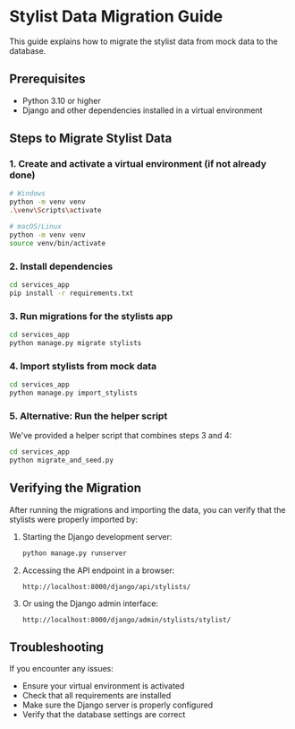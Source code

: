 # Stylist Data Migration Guide

This guide explains how to migrate the stylist data from mock data to the database.

## Prerequisites

- Python 3.10 or higher
- Django and other dependencies installed in a virtual environment

## Steps to Migrate Stylist Data

### 1. Create and activate a virtual environment (if not already done)

```bash
# Windows
python -m venv venv
.\venv\Scripts\activate

# macOS/Linux
python -m venv venv
source venv/bin/activate
```

### 2. Install dependencies

```bash
cd services_app
pip install -r requirements.txt
```

### 3. Run migrations for the stylists app

```bash
cd services_app
python manage.py migrate stylists
```

### 4. Import stylists from mock data

```bash
cd services_app
python manage.py import_stylists
```

### 5. Alternative: Run the helper script

We've provided a helper script that combines steps 3 and 4:

```bash
cd services_app
python migrate_and_seed.py
```

## Verifying the Migration

After running the migrations and importing the data, you can verify that the stylists were properly imported by:

1. Starting the Django development server:
   ```bash
   python manage.py runserver
   ```

2. Accessing the API endpoint in a browser:
   ```
   http://localhost:8000/django/api/stylists/
   ```

3. Or using the Django admin interface:
   ```
   http://localhost:8000/django/admin/stylists/stylist/
   ```

## Troubleshooting

If you encounter any issues:

- Ensure your virtual environment is activated
- Check that all requirements are installed
- Make sure the Django server is properly configured
- Verify that the database settings are correct
